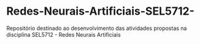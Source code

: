 # Redes-Neurais-Artificiais-SEL5712-
Repositório destinado ao desenvolvimento das atividades propostas na disciplina SEL5712 - Redes Neurais Artificiais
